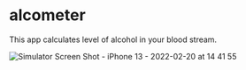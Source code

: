 # alcometer
This app calculates level of alcohol in your blood stream.


![Simulator Screen Shot - iPhone 13 - 2022-02-20 at 14 41 55](https://user-images.githubusercontent.com/18661657/154842955-428346f4-12da-4e11-92af-c24a98cc334e.png)
